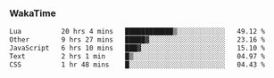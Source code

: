### WakaTime

<!--START_SECTION:waka-->

```txt
Lua          20 hrs 4 mins   ████████████▒░░░░░░░░░░░░   49.12 %
Other        9 hrs 27 mins   █████▓░░░░░░░░░░░░░░░░░░░   23.16 %
JavaScript   6 hrs 10 mins   ███▓░░░░░░░░░░░░░░░░░░░░░   15.10 %
Text         2 hrs 1 min     █▒░░░░░░░░░░░░░░░░░░░░░░░   04.97 %
CSS          1 hr 48 mins    █░░░░░░░░░░░░░░░░░░░░░░░░   04.43 %
```

<!--END_SECTION:waka-->
